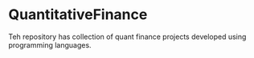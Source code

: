 # QuantitativeFinance


Teh repository has collection of quant finance projects developed using programming languages.
